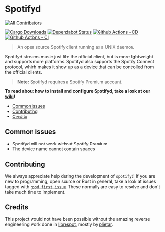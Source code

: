 # Spotifyd <!-- omit in toc -->
<!-- ALL-CONTRIBUTORS-BADGE:START - Do not remove or modify this section -->
[![All Contributors](https://img.shields.io/badge/all_contributors-65-orange.svg?style=flat-square)](#contributors-)
<!-- ALL-CONTRIBUTORS-BADGE:END -->

[![Cargo Downloads](https://img.shields.io/crates/d/spotifyd)](https://crates.io/crates/spotifyd)
[![Dependabot Status][dependabot-badge]](https://dependabot.com)
[![Github Actions - CD][cd-badge]][github-actions]
[![Github Actions - CI][ci-badge]][github-actions]

> An open source Spotify client running as a UNIX daemon.

Spotifyd streams music just like the official client, but is more lightweight and supports more platforms. Spotifyd also supports the Spotify Connect protocol, which makes it show up as a device that can be controlled from the official clients.

> __Note:__ Spotifyd requires a Spotify Premium account.

__To read about how to install and configure Spotifyd, take a look at our [wiki][wiki]!__

- [Common issues](#common-issues)
- [Contributing](#contributing)
- [Credits](#credits)

## Common issues

- Spotifyd will not work without Spotify Premium
- The device name cannot contain spaces

## Contributing

We always appreciate help during the development of `spotifyd`! If you are new to programming, open source or Rust in general, take a look at issues tagged with [`good first issue`][good-first-issues]. These normally are easy to resolve and don't take much time to implement.

## Credits

This project would not have been possible without the amazing reverse engineering work done in [librespot](https://github.com/librespot-org/librespot), mostly by [plietar](https://github.com/plietar).

<!-- This section contains all links used within the document. This prevents cluttering and makes reading the raw markdown a lot easier -->
[github-actions]: https://github.com/Spotifyd/spotifyd/actions
[good-first-issues]: https://github.com/Spotifyd/spotifyd/issues?q=is%3Aissue+is%3Aopen+label%3A%22good+first+issue%22
[cd-badge]: https://github.com/Spotifyd/spotifyd/workflows/Continuous%20Deployment/badge.svg
[ci-badge]: https://github.com/Spotifyd/spotifyd/workflows/Continuous%20Integration/badge.svg
[dependabot-badge]: https://api.dependabot.com/badges/status?host=github&repo=Spotifyd/spotifyd
[wiki]: https://spotifyd.github.io/spotifyd/
